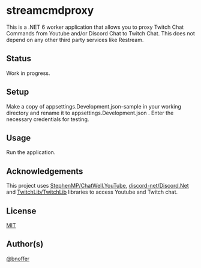 ﻿# streamcmdproxy

This is a .NET 6 worker application that allows you to proxy Twitch Chat Commands from Youtube and/or Discord Chat to Twitch Chat. This does not depend on any other third party services like Restream.

## Status

Work in progress.

## Setup

Make a copy of appsettings.Development.json-sample in your working directory and rename it to appsettings.Development.json .  Enter the necessary credentials for testing.

## Usage

Run the application.

## Acknowledgements

This project uses [StephenMP/ChatWell.YouTube](https://github.com/StephenMP/ChatWell.YouTube), [discord-net/Discord.Net](https://github.com/discord-net/Discord.Net) and [TwitchLib/TwitchLib](https://github.com/TwitchLib/TwitchLib) libraries to access Youtube and Twitch chat.

## License

[MIT](https://github.com/bnoffer/streamcmdproxy/blob/master/LICENSE.md)

## Author(s)

[@bnoffer](https://github.com/bnoffer)